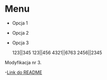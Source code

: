 Menu
====

- Opcja 1

- Opcja 2

- Opcja 3

  123||345
  123||456
  4321||6763
  2456||2345

Modyfikacja nr 3.

-[Link do README](README.md)
